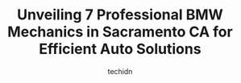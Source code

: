 ---
layout: ampstory
image: https://images.unsplash.com/photo-1519752441410-d3ca70ecb937?ixlib=rb-4.0.3&ixid=MnwxMjA3fDB8MHxwaG90by1wYWdlfHx8fGVufDB8fHx8&auto=format&fit=crop&w=640&h=853&q=80
author: techidn
featured: false
description: Searching for the finest BMW Mechanic in Sacramento CA, USA? Look no further than the 7 best BMW Mechanic in the area, where youll find a team of highly qualified professionals ready to han
title: Unveiling 7 Professional BMW Mechanics in Sacramento CA for Efficient Auto Solutions
cover:
   title: Unveiling 7 Professional BMW Mechanics in Sacramento CA for Efficient Auto Solutions
   subtitle: Rickpate
   background: https://images.unsplash.com/photo-1519752441410-d3ca70ecb937?ixlib=rb-4.0.3&ixid=MnwxMjA3fDB8MHxwaG90by1wYWdlfHx8fGVufDB8fHx8&auto=format&fit=crop&w=640&h=853&q=80

pages: 
 - layout: thirds
   top: <h1>#1 Made in America / Made in Japan Sacramento Automotive Repair</h1>
   bottom: "<p>These guys are awesome! Saved a pregnant lady the headache of wasting thousands on getting a junk car, will definitely he using their services again. Chris has been so ki</p>"
   background: https://www.knot35.com/toplist/wp-content/uploads/2023/06/best-bmw-mechanic-1-in-sacramento-ca-1685835143.jpeg
   backgroundblur: true
 - layout: thirds
   top: <h1>#2 EU-Tech</h1>
   bottom: "<p>3248 Auburn Blvd Suite 1, Sacramento, CA 95821, United States</p>"
   background: https://www.knot35.com/toplist/wp-content/uploads/2023/06/best-bmw-mechanic-2-in-sacramento-ca-1685835143.jpeg
   cta:
      link: https://www.knot35.com/toplist/unveiling-7-professional-bmw-mechanics-in-sacramento-ca-for-efficient-auto-solutions/
      text: Unveiling 7 Professional BMW Mechanics in Sacramento CA for Efficient Auto Solutions
 - layout: thirds
   top: <h1>#3 German Star Motors</h1>
   bottom: "<p>561 Haggin Ave, Sacramento, CA 95833, United States</p>"
   background: https://www.knot35.com/toplist/wp-content/uploads/2023/06/best-bmw-mechanic-3-in-sacramento-ca-1685835143.jpeg
   cta:
      link: https://www.knot35.com/toplist/unveiling-7-professional-bmw-mechanics-in-sacramento-ca-for-efficient-auto-solutions/
      text: Unveiling 7 Professional BMW Mechanics in Sacramento CA for Efficient Auto Solutions
 - layout: thirds
   top: <h1>#4 Ellios German Auto, Inc</h1>
   bottom: "<p>3928 Franklin Blvd, Sacramento, CA 95820, United States</p>"
   background: https://images.unsplash.com/photo-1484589065579-248aad0d8b13?ixlib=rb-4.0.3&ixid=MnwxMjA3fDB8MHxwaG90by1wYWdlfHx8fGVufDB8fHx8&auto=format&fit=crop&w=640&h=853&q=80
   cta:
      link: https://www.knot35.com/toplist/unveiling-7-professional-bmw-mechanics-in-sacramento-ca-for-efficient-auto-solutions/
      text: Unveiling 7 Professional BMW Mechanics in Sacramento CA for Efficient Auto Solutions
 - layout: thirds
   top: <h1>#5 Midtown Autoworks</h1>
   bottom: "<p>1619 E St Suite A, Sacramento, CA 95814, United States</p>"
   background: https://plus.unsplash.com/premium_photo-1664640458616-3c74f8cb4589?ixlib=rb-4.0.3&ixid=MnwxMjA3fDB8MHxwaG90by1wYWdlfHx8fGVufDB8fHx8&auto=format&fit=crop&w=640&h=853&q=80
   cta:
      link: https://www.knot35.com/toplist/unveiling-7-professional-bmw-mechanics-in-sacramento-ca-for-efficient-auto-solutions/
      text: Unveiling 7 Professional BMW Mechanics in Sacramento CA for Efficient Auto Solutions
 - layout: thirds
   top: <h1>#6 Star Motors</h1>
   bottom: "<p>2680 Florin Rd Suite #103A, Sacramento, CA 95822, United States</p>"
   background: https://images.unsplash.com/photo-1580610447943-1bfbef5efe07?ixlib=rb-4.0.3&ixid=MnwxMjA3fDB8MHxwaG90by1wYWdlfHx8fGVufDB8fHx8&auto=format&fit=crop&w=640&h=853&q=80
   cta:
      link: https://www.knot35.com/toplist/unveiling-7-professional-bmw-mechanics-in-sacramento-ca-for-efficient-auto-solutions/
      text: Unveiling 7 Professional BMW Mechanics in Sacramento CA for Efficient Auto Solutions
 - layout: thirds
   top: <h1>#7 Schatz & Krum Independent BMW</h1>
   bottom: "<p>5905, 8460 Belvedere Ave # G, Sacramento, CA 95826, United States</p>"
   background: https://images.unsplash.com/photo-1618005182384-a83a8bd57fbe?ixlib=rb-4.0.3&ixid=MnwxMjA3fDB8MHxwaG90by1wYWdlfHx8fGVufDB8fHx8&auto=format&fit=crop&w=640&h=853&q=80
   cta:
      link: https://www.knot35.com/toplist/unveiling-7-professional-bmw-mechanics-in-sacramento-ca-for-efficient-auto-solutions/
      text: Unveiling 7 Professional BMW Mechanics in Sacramento CA for Efficient Auto Solutions
 - layout: thirds
   middle: Continue reading...
   background: https://images.unsplash.com/photo-1510906594845-bc082582c8cc?ixlib=rb-4.0.3&ixid=MnwxMjA3fDB8MHxwaG90by1wYWdlfHx8fGVufDB8fHx8&auto=format&fit=crop&w=640&h=853&q=80
   cta:
      link: https://www.knot35.com/toplist/unveiling-7-professional-bmw-mechanics-in-sacramento-ca-for-efficient-auto-solutions/
      text: Unveiling 7 Professional BMW Mechanics in Sacramento CA for Efficient Auto Solutions
      
---